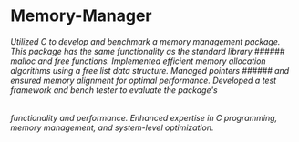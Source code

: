 # Memory-Manager

###### Utilized C to develop and benchmark a memory management package. This package has the same functionality as the standard library ###### malloc and free functions. Implemented efficient memory allocation algorithms using a free list data structure. Managed pointers ###### and ensured memory alignment for optimal performance. Developed a test framework and bench tester to evaluate the package's
###### functionality and performance. Enhanced expertise in C programming, memory management, and system-level optimization.
